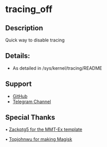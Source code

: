 # tracing_off

## Description
Quick way to disable tracing

## Details:
- As detailed in /sys/kernel/tracing/README

## Support
- [GitHub](https://github.com/LeanxModulostk/tracing_off) 
- [Telegram Channel](https://t.me/modulostk)

## Special Thanks

• [Zackptg5 for the MMT-Ex template](https://github.com/Zackptg5)

• [Topjohnwu for making Magisk](https://github.com/topjohnwu)

